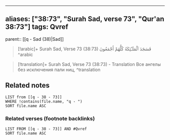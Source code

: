 
---
aliases: ["38:73", "Surah Sad, verse 73", "Qur'an 38:73"]
tags: Qvref
---

parent:: [[q - Sad (38)|Sad]]

> [!arabic]+ Surah Sad, Verse 73 (38:73)
> <span class="quran-arabic">فَسَجَدَ ٱلْمَلَـٰٓئِكَةُ كُلُّهُمْ أَجْمَعُونَ</span>
^arabic

> [!translation]+ Surah Sad, Verse 73 (38:73) - Translation
> Все ангелы без исключения пали ниц,
^translation



## Related notes
```dataview
LIST from [[q - 38 - 73]]
WHERE !contains(file.name, "q - ")
SORT file.name ASC
```

### Related verses (footnote backlinks)
```dataview
LIST FROM [[q - 38 - 73]] AND #Qvref
SORT file.name ASC
```

